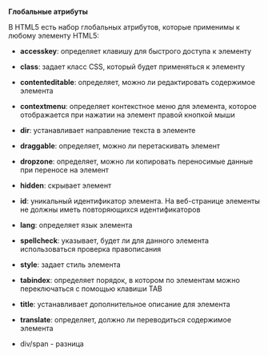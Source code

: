 **Глобальные атрибуты**

В HTML5 есть набор глобальных атрибутов, которые применимы к любому элементу HTML5:
 - **accesskey**: определяет клавишу для быстрого доступа к элементу
 - **class**: задает класс CSS, который будет применяться к элементу
 - **contenteditable**: определяет, можно ли редактировать содержимое элемента
 - **contextmenu**: определяет контекстное меню для элемента, которое отображается при нажатии на элемент правой кнопкой мыши
 - **dir**: устанавливает направление текста в элементе
 - **draggable**: определяет, можно ли перетаскивать элемент
 - **dropzone**: определяет, можно ли копировать переносимые данные при переносе на элемент
 - **hidden**: скрывает элемент
 - **id**: уникальный идентификатор элемента. На веб-странице элементы не должны иметь повторяющихся идентификаторов
 - **lang**: определяет язык элемента
 - **spellcheck**: указывает, будет ли для данного элемента использоваться проверка правописания
 - **style**: задает стиль элемента
 - **tabindex**: определяет порядок, в котором по элементам можно переключаться с помощью клавиши TAB
 - **title**: устанавливает дополнительное описание для элемента
 - **translate**: определяет, должно ли переводиться содержимое элемента

- div/span - разница

